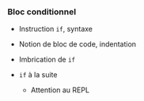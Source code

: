 ### Bloc conditionnel

* Instruction `if`, syntaxe
* Notion de bloc de code, indentation

* Imbrication de `if`
* `if` à la suite
    * Attention au REPL
